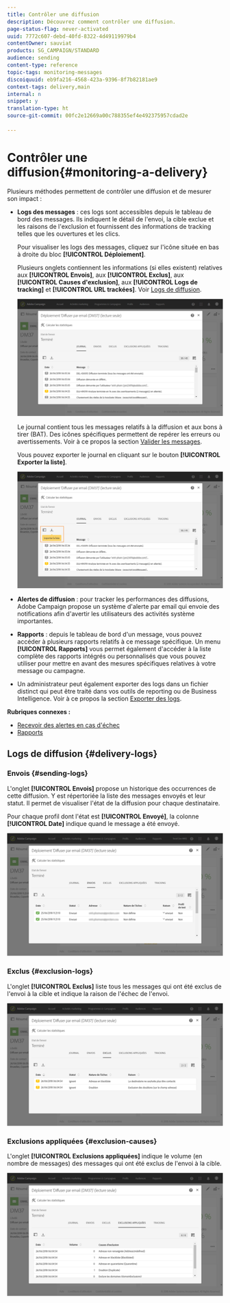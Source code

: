 ```yaml
---
title: Contrôler une diffusion
description: Découvrez comment contrôler une diffusion.
page-status-flag: never-activated
uuid: 7772c607-debd-40fd-8322-4d49119979b4
contentOwner: sauviat
products: SG_CAMPAIGN/STANDARD
audience: sending
content-type: reference
topic-tags: monitoring-messages
discoiquuid: eb9fa216-4568-423a-9396-8f7b82181ae9
context-tags: delivery,main
internal: n
snippet: y
translation-type: ht
source-git-commit: 00fc2e12669a00c788355ef4e492375957cdad2e

---
```



# Contrôler une diffusion{#monitoring-a-delivery}

Plusieurs méthodes permettent de contrôler une diffusion et de mesurer son impact :

* **Logs des messages** : ces logs sont accessibles depuis le tableau de bord des messages. Ils indiquent le détail de l'envoi, la cible exclue et les raisons de l'exclusion et fournissent des informations de tracking telles que les ouvertures et les clics.

   Pour visualiser les logs des messages, cliquez sur l'icône située en bas à droite du bloc **[!UICONTROL Déploiement]**.

   Plusieurs onglets contiennent les informations (si elles existent) relatives aux **[!UICONTROL Envois]**, aux **[!UICONTROL Exclus]**, aux **[!UICONTROL Causes d'exclusion]**, aux **[!UICONTROL Logs de tracking]** et **[!UICONTROL URL trackées]**. Voir [Logs de diffusion](#delivery-logs).

   ![](assets/sending_delivery1.png)

   Le journal contient tous les messages relatifs à la diffusion et aux bons à tirer (BAT). Des icônes spécifiques permettent de repérer les erreurs ou avertissements. Voir à ce propos la section [Valider les messages](../../sending/using/previewing-messages.md).

   Vous pouvez exporter le journal en cliquant sur le bouton **[!UICONTROL Exporter la liste]**.

   ![](assets/sending_delivery2.png)

* **Alertes de diffusion** : pour tracker les performances des diffusions, Adobe Campaign propose un système d'alerte par email qui envoie des notifications afin d'avertir les utilisateurs des activités système importantes.
* **Rapports** : depuis le tableau de bord d'un message, vous pouvez accéder à plusieurs rapports relatifs à ce message spécifique. Un menu **[!UICONTROL Rapports]** vous permet également d'accéder à la liste complète des rapports intégrés ou personnalisés que vous pouvez utiliser pour mettre en avant des mesures spécifiques relatives à votre message ou campagne.
* Un administrateur peut également exporter des logs dans un fichier distinct qui peut être traité dans vos outils de reporting ou de Business Intelligence. Voir à ce propos la section [Exporter des logs](../../automating/using/exporting-logs.md).

**Rubriques connexes :**

* [Recevoir des alertes en cas d'échec](../../sending/using/receiving-alerts-when-failures-happen.md)
* [Rapports](../../reporting/using/about-dynamic-reports.md)

## Logs de diffusion {#delivery-logs}

### Envois {#sending-logs}

L'onglet **[!UICONTROL Envois]** propose un historique des occurrences de cette diffusion. Y est répertoriée la liste des messages envoyés et leur statut. Il permet de visualiser l'état de la diffusion pour chaque destinataire.

Pour chaque profil dont l'état est **[!UICONTROL Envoyé]**, la colonne **[!UICONTROL Date]** indique quand le message a été envoyé.

![](assets/sending_delivery3.png)

### Exclus {#exclusion-logs}

L'onglet **[!UICONTROL Exclus]** liste tous les messages qui ont été exclus de l'envoi à la cible et indique la raison de l'échec de l'envoi.

![](assets/sending_delivery4.png)

### Exclusions appliquées {#exclusion-causes}

L'onglet **[!UICONTROL Exclusions appliquées]** indique le volume (en nombre de messages) des messages qui ont été exclus de l'envoi à la cible.

![](assets/sending_delivery5.png)

